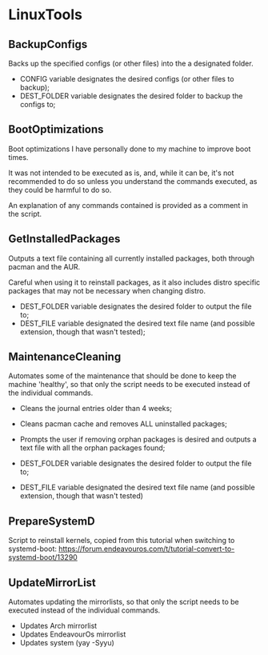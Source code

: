 # LinuxTools

## BackupConfigs

Backs up the specified configs (or other files) into the a designated folder.

- CONFIG variable designates the desired configs (or other files to backup);
- DEST_FOLDER variable designates the desired folder to backup the configs to;

## BootOptimizations

Boot optimizations I have personally done to my machine to improve boot times.

It was not intended to be executed as is, and, while it can be, it's not recommended to do so unless you understand the commands executed, as they could be harmful to do so.

An explanation of any commands contained is provided as a comment in the script.

## GetInstalledPackages

Outputs a text file containing all currently installed packages, both through pacman and the AUR.

Careful when using it to reinstall packages, as it also includes distro specific packages that may not be necessary when changing distro.

- DEST_FOLDER variable designates the desired folder to output the file to;
- DEST_FILE variable designated the desired text file name (and possible extension, though that wasn't tested);

## MaintenanceCleaning

Automates some of the maintenance that should be done to keep the machine 'healthy', so that only the script needs to be executed instead of the individual commands.

- Cleans the journal entries older than 4 weeks;
- Cleans pacman cache and removes ALL uninstalled packages;
- Prompts the user if removing orphan packages is desired and outputs a text file with all the orphan packages found;

- DEST_FOLDER variable designates the desired folder to output the file to;
- DEST_FILE variable designated the desired text file name (and possible extension, though that wasn't tested)

## PrepareSystemD

Script to reinstall kernels, copied from this tutorial when switching to systemd-boot:
https://forum.endeavouros.com/t/tutorial-convert-to-systemd-boot/13290

## UpdateMirrorList

Automates updating the mirrorlists, so that only the script needs to be executed instead of the individual commands.

- Updates Arch mirrorlist
- Updates EndeavourOs mirrorlist
- Updates system (yay -Syyu)
